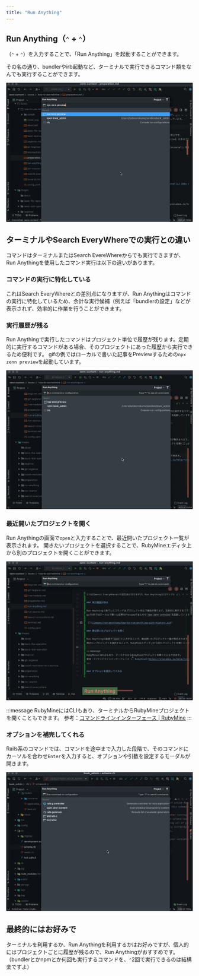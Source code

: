 ```yaml
---
title: "Run Anything"
---
```


## Run Anything（`⌃` + `⌃`）

（`⌃` + `⌃`）を入力することで、「Run Anything」を起動することができます。

その名の通り、bundlerやirb起動など、ターミナルで実行できるコマンド類をなんでも実行することができます。

![](/images/run-anything/how-to-run-anything.gif)

## ターミナルやSearch EveryWhereでの実行との違い

コマンドはターミナルまたはSearch EvereWhereからでも実行できますが、Run Anythingを使用したコマンド実行は以下の違いがあります。

### コマンドの実行に特化している

これはSearch EveryWhereとの差別点になりますが、Run Anythingはコマンドの実行に特化しているため、余計な実行候補（例えば「bundlerの設定」などが表示されず、効率的に作業を行うことができます。

### 実行履歴が残る

Run Anythingで実行したコマンドはプロジェクト単位で履歴が残ります。定期的に実行するコマンドがある場合、そのプロジェクトにあった履歴から実行できるため便利です。
gifの例ではローカルで書いた記事をPreviewするための`npx zenn preview`を起動しています。

![](/images/run-anything/how-to-run-anything-with-history.gif)

### 最近開いたプロジェクトを開く

Run Anythingの画面で`open`と入力することで、最近開いたプロジェクト一覧が表示されます。
開きたいプロジェクトを選択することで、RubyMineエディタ上から別のプロジェクトを開くことができます。

![](/images/run-anything/how-to-open-project-with-run-anything.gif)

:::message
RubyMineにはCLIもあり、ターミナルからRubyMineプロジェクトを開くこともできます。
参考：[コマンドラインインターフェース \| RubyMine](https://pleiades.io/help/ruby/working-with-the-ide-features-from-command-line.html)
:::

### オプションを補完してくれる

Rails系のコマンドでは、コマンドを途中まで入力した段階で、そのコマンドにカーソルを合わせ`Enter`を入力すると、オプションや引数を設定するモーダルが開きます。

![](/images/run-anything/how-to-run-anything-rails-command.gif)

## 最終的にはお好みで

ターミナルを利用するか、Run Anythingを利用するかはお好みですが、個人的にはプロジェクトごとに履歴が残るので、Run Anythingがおすすめです。
（bundlerとかnpmとか何回も実行するコマンドを、`⌃`2回で実行できるのは結構楽ですよ）
